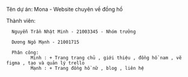 
Tên dự án: Mona - Website chuyên về đồng hồ

Thành viên:

      Nguyễn Trần Nhật Minh - 21003345 - Nhóm trưởng
    
      Dương Ngô Mạnh - 21001715
      
      Phân công:
             Minh : + Trang trang chủ , giới thiệu , đồng hồ nam , vẽ figma , tạo và quản lý trello
             Mạnh : + Trang đồng hồ nữ , blog , liên hệ

